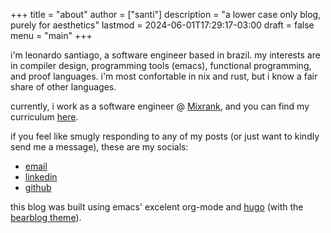 +++
title = "about"
author = ["santi"]
description = "a lower case only blog, purely for aesthetics"
lastmod = 2024-06-01T17:29:17-03:00
draft = false
menu = "main"
+++

i'm leonardo santiago, a software engineer based in brazil. my interests are in compiler design, programming tools (emacs), functional programming, and proof languages. i'm most confortable in nix and rust, but i know a fair share of other languages.

currently, i work as a software engineer @ [Mixrank](https://mixrank.com), and you can find my curriculum [here](/cv.pdf).

if you feel like smugly responding to any of my posts (or just want to kindly send me a message), these are my socials:

-   [email](mailto:leonardo.ribeiro.santiago@gmail.com)
-   [linkedin](https://www.linkedin.com/in/leonardo-ribeiro-santiago/)
-   [github](https://github.com/o-santi)

this blog was built using emacs' excelent org-mode and [hugo](https://github.com/gohugoio/hugo) (with the [bearblog theme](https://github.com/janraasch/hugo-bearblog)).
